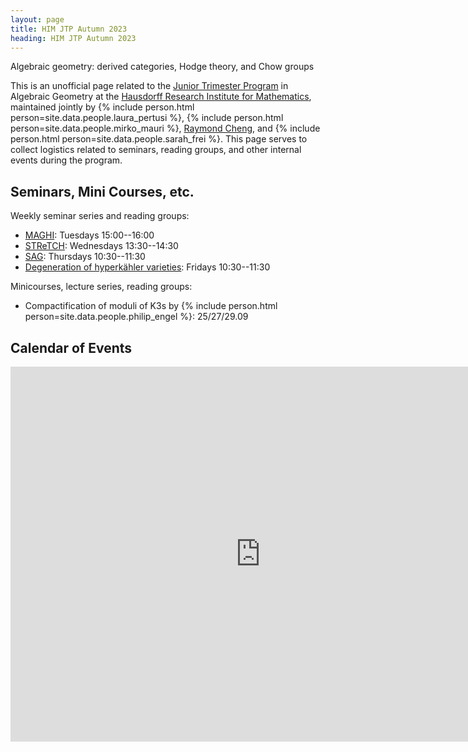 ```yaml
---
layout: page
title: HIM JTP Autumn 2023
heading: HIM JTP Autumn 2023
---
```

<span class="subheading">Algebraic geometry: derived categories, Hodge theory, and Chow groups</span>

This is an unofficial page related to the [Junior Trimester
Program](https://www.him.uni-bonn.de/programs/current-trimester-program/jtp-algebraic-geometry/description/)
in Algebraic Geometry at the [Hausdorff Research Institute for
Mathematics](https://www.him.uni-bonn.de/), maintained jointly by
{% include person.html person=site.data.people.laura_pertusi %},
{% include person.html person=site.data.people.mirko_mauri %},
[Raymond Cheng](/), and
{% include person.html person=site.data.people.sarah_frei %}. This page serves
to collect logistics related to seminars, reading groups, and other internal
events during the program.

## Seminars, Mini Courses, etc.

Weekly seminar series and reading groups:
- [MAGHI](/jtp-MAGHI): Tuesdays 15:00--16:00
- [STReTCH](https://sites.google.com/view/stretchseminar): Wednesdays 13:30--14:30
- [SAG](/jtp-SAG): Thursdays 10:30--11:30
- [Degeneration of hyperkähler varieties](/assets/Degenerations_of_hyperkahler_varieties.pdf): Fridays 10:30--11:30

Minicourses, lecture series, reading groups:
- Compactification of moduli of K3s by
{% include person.html person=site.data.people.philip_engel %}: 25/27/29.09


## Calendar of Events

<iframe src="https://calendar.google.com/calendar/embed?src=c_d3b3faf1ce15d1f408c9caeb4990ccbd947fe5fd318310da0248f96681f60477%40group.calendar.google.com&ctz=Europe%2FBerlin" style="border: 0" width="800" height="600" frameborder="0" scrolling="no"></iframe>
